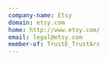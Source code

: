 ```yaml
---
company-name: Etsy
domain: etsy.com
home: http://www.etsy.com/
email: legal@etsy.com
member-of: TrustE_TrustArc
---
```




